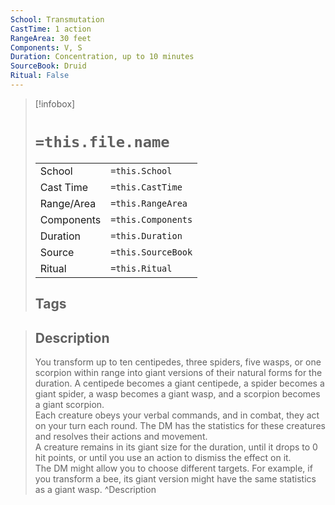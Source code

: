 ```yaml
---
School: Transmutation
CastTime: 1 action
RangeArea: 30 feet
Components: V, S
Duration: Concentration, up to 10 minutes
SourceBook: Druid
Ritual: False
---
```

> [!infobox]
>
> # `=this.file.name`
> |            |                    |
> | ---------- | ------------------ |
> | School     | `=this.School`     |
> | Cast Time  | `=this.CastTime`   |
> | Range/Area | `=this.RangeArea`  |
> | Components | `=this.Components` |
> | Duration   | `=this.Duration`   |
> | Source     | `=this.SourceBook` |
> | Ritual     | `=this.Ritual`     |
>## Tags
>

> ## Description
> You transform up to ten centipedes, three spiders, five wasps, or one scorpion within range into giant versions of their natural forms for the duration. A centipede becomes a giant centipede, a spider becomes a giant spider, a wasp becomes a giant wasp, and a scorpion becomes a giant scorpion.<br> Each creature obeys your verbal commands, and in combat, they act on your turn each round. The DM has the statistics for these creatures and resolves their actions and movement.<br> A creature remains in its giant size for the duration, until it drops to 0 hit points, or until you use an action to dismiss the effect on it.<br> The DM might allow you to choose different targets. For example, if you transform a bee, its giant version might have the same statistics as a giant wasp. 
> ^Description